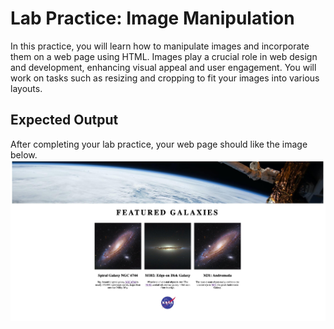 # Lab Practice: Image Manipulation

In this practice, you will learn how to manipulate images and incorporate them on a web page using HTML. Images play a crucial role in web design and development, enhancing visual appeal and user engagement. You will work on tasks such as resizing and cropping to fit your images into various layouts.

## Expected Output
After completing your lab practice, your web page should like the image below.
![Expected output](./expected-output.jpg)

